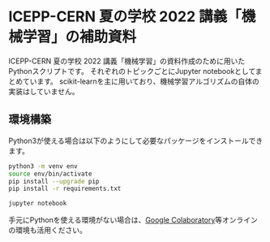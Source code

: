 # ICEPP-CERN 夏の学校 2022 講義「機械学習」の補助資料
ICEPP-CERN 夏の学校 2022 講義「機械学習」の資料作成のために用いたPythonスクリプトです。
それぞれのトピックごとにJupyter notebookとしてまとめています。
scikit-learnを主に用いており、機械学習アルゴリズムの自体の実装はしていません。

## 環境構築
Python3が使える場合は以下のようにして必要なパッケージをインストールできます。
```bash
python3 -m venv env
source env/bin/activate
pip install --upgrade pip
pip install -r requirements.txt

jupyter notebook
```

手元にPythonを使える環境がない場合は、[Google Colaboratory](https://colab.research.google.com/)等オンラインの環境も活用ください。

